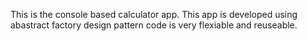 This is the console based calculator app.
This app is developed using abastract factory design pattern
code is very flexiable and reuseable.
